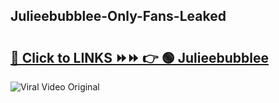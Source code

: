 
 ## Julieebubblee-Only-Fans-Leaked

# <h2><a href="https://clipsfans.com/Julieebubblee&ref=git">🔗 Click to LINKS ⏩⏩ 👉 🟢 Julieebubblee </a></h2>

<a href="https://clipsfans.com/Julieebubblee&ref=git" rel="nofollow" data-target="animated-image.originalLink"><img src="https://i.ibb.co.com/xMMVF88/686577567.gif" alt="Viral Video Original" style="max-width: 100%; display: inline-block;" data-target="animated-image.originalImage"></a>
